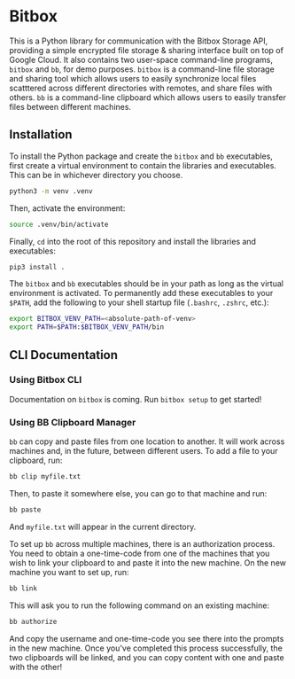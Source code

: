 # Bitbox

This is a Python library for communication with the Bitbox Storage API, providing a simple encrypted file storage & sharing interface built on top of Google Cloud. It also contains two user-space command-line programs, `bitbox` and `bb`, for demo purposes. `bitbox` is a command-line file storage and sharing tool which allows users to easily synchronize local files scatttered across different directories with remotes, and share files with others. `bb` is a command-line clipboard which allows users to easily transfer files between different machines.

## Installation

To install the Python package and create the `bitbox` and `bb` executables, first create a virtual environment to contain the libraries and executables. This can be in whichever directory you choose.

```bash
python3 -m venv .venv
```

Then, activate the environment:

```bash
source .venv/bin/activate
```

Finally, `cd` into the root of this repository and install the libraries and executables:

```bash
pip3 install .
```

The `bitbox` and `bb` executables should be in your path as long as the virtual environment is activated. To permanently add these executables to your `$PATH`, add the following to your shell startup file (`.bashrc`, `.zshrc`, etc.):

```bash
export BITBOX_VENV_PATH=<absolute-path-of-venv>
export PATH=$PATH:$BITBOX_VENV_PATH/bin
```

## CLI Documentation

### Using Bitbox CLI

Documentation on `bitbox` is coming. Run `bitbox setup` to get started!

### Using BB Clipboard Manager

`bb` can copy and paste files from one location to another. It will work across machines and, in the future, between different users. To add a file to your clipboard, run:

```bash
bb clip myfile.txt
```

Then, to paste it somewhere else, you can go to that machine and run:

```bash
bb paste
```

And `myfile.txt` will appear in the current directory.

To set up `bb` across multiple machines, there is an authorization process. You need to obtain a one-time-code from one of the machines that you wish to link your clipboard to and paste it into the new machine. On the new machine you want to set up, run:

```bash
bb link
```

This will ask you to run the following command on an existing machine:

```bash
bb authorize
```

And copy the username and one-time-code you see there into the prompts in the new machine. Once you've completed this process successfully, the two clipboards will be linked, and you can copy content with one and paste with the other!
